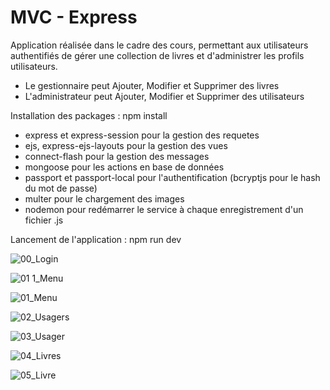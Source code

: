 # MVC - Express

Application réalisée dans le cadre des cours, permettant aux utilisateurs authentifiés de gérer une collection de livres et d'administrer les profils utilisateurs.

- Le gestionnaire peut Ajouter, Modifier et Supprimer des livres
- L'administrateur peut Ajouter, Modifier et Supprimer des utilisateurs

Installation des packages : npm install

- express et express-session pour la gestion des requetes
- ejs, express-ejs-layouts pour la gestion des vues
- connect-flash pour la gestion des messages
- mongoose pour les actions en base de données
- passport et passport-local pour l'authentification (bcryptjs pour le hash du mot de passe)
- multer pour le chargement des images
- nodemon pour redémarrer le service à chaque enregistrement d'un fichier .js

Lancement de l'application : npm run dev



![00_Login](https://user-images.githubusercontent.com/88492160/170118045-38980781-bfb4-4e7c-8cde-aea72133e999.PNG)


![01 1_Menu](https://user-images.githubusercontent.com/88492160/170118060-98f7cc24-3b89-43ec-9bc6-2474a72887e5.PNG)


![01_Menu](https://user-images.githubusercontent.com/88492160/170118098-d3dc0d35-e026-48f9-808f-607294dda096.PNG)


![02_Usagers](https://user-images.githubusercontent.com/88492160/170118110-b1123eb9-ae68-4b45-8603-3624a544167a.PNG)


![03_Usager](https://user-images.githubusercontent.com/88492160/170118130-a3480c39-a737-4412-8710-d5744f217105.PNG)


![04_Livres](https://user-images.githubusercontent.com/88492160/170118140-4ad74666-791a-400a-8a8b-bd651577d583.PNG)


![05_Livre](https://user-images.githubusercontent.com/88492160/170118155-84760d4b-29ca-4131-918c-23bf377e17dc.PNG)

